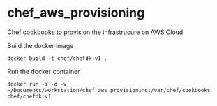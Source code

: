 # chef_aws_provisioning

Chef cookbooks to provision the infrastrucure on AWS Cloud

Build the docker image

`docker build -t chef/chefdk:v1 .`

Run the docker container

`docker run -i -d -v ~/Documents/workstation/chef_aws_provisioning:/var/chef/cookbooks chef/chefdk:v1`

